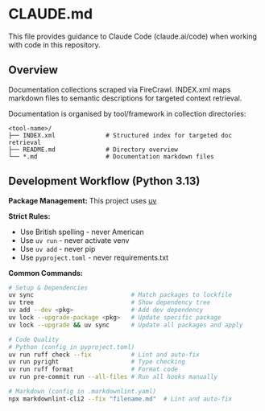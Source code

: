 # CLAUDE.md

This file provides guidance to Claude Code (claude.ai/code) when working with code in this repository.

## Overview

Documentation collections scraped via FireCrawl. INDEX.xml maps markdown files to semantic descriptions for targeted context retrieval.

Documentation is organised by tool/framework in collection directories:

```text
<tool-name>/
├── INDEX.xml              # Structured index for targeted doc retrieval
├── README.md              # Directory overview
└── *.md                   # Documentation markdown files
```

## Development Workflow (Python 3.13)

**Package Management:** This project uses [uv](https://docs.astral.sh/uv/)

**Strict Rules:**

- Use British spelling - never American
- Use `uv run` - never activate venv
- Use `uv add` - never pip
- Use `pyproject.toml` - never requirements.txt

**Common Commands:**

```bash
# Setup & Dependencies
uv sync                           # Match packages to lockfile
uv tree                           # Show dependency tree
uv add --dev <pkg>                # Add dev dependency
uv lock --upgrade-package <pkg>   # Update specific package
uv lock --upgrade && uv sync      # Update all packages and apply

# Code Quality
# Python (config in pyproject.toml)
uv run ruff check --fix           # Lint and auto-fix
uv run pyright                    # Type checking
uv run ruff format                # Format code
uv run pre-commit run --all-files # Run all hooks manually

# Markdown (config in .markdownlint.yaml)
npx markdownlint-cli2 --fix "filename.md"  # Lint and auto-fix
```
